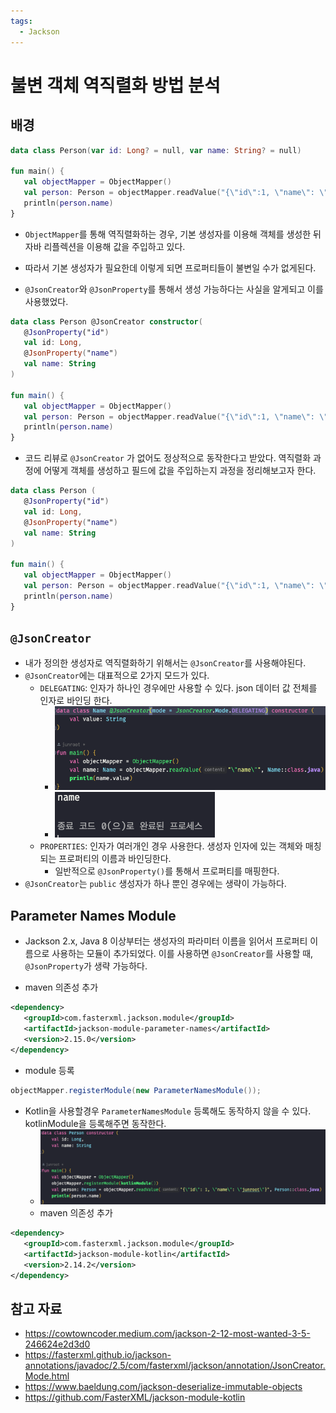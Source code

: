 ```yaml
---
tags:
  - Jackson
---
```

# 불변 객체 역직렬화 방법 분석

## 배경

```kotlin
data class Person(var id: Long? = null, var name: String? = null)

fun main() {  
   val objectMapper = ObjectMapper()  
   val person: Person = objectMapper.readValue("{\"id\":1, \"name\": \"junroot\"}", Person::class.java)  
   println(person.name)  
}
```

- `ObjectMapper`를 통해 역직렬화하는 경우, 기본 생성자를 이용해 객체를 생성한 뒤 자바 리플렉션을 이용해 값을 주입하고 있다.
- 따라서 기본 생성자가 필요한데 이렇게 되면 프로퍼티들이 불변일 수가 없게된다.

-  `@JsonCreator`와 `@JsonProperty`를 통해서 생성 가능하다는 사실을 알게되고 이를 사용했었다.

```kotlin
data class Person @JsonCreator constructor(  
   @JsonProperty("id")  
   val id: Long,  
   @JsonProperty("name")  
   val name: String  
)  
  
fun main() {  
   val objectMapper = ObjectMapper()  
   val person: Person = objectMapper.readValue("{\"id\":1, \"name\": \"junroot\"}", Person::class.java)  
   println(person.name)  
}
```

- 코드 리뷰로 `@JsonCreator` 가 없어도 정상적으로 동작한다고 받았다. 역직렬화 과정에 어떻게 객체를 생성하고 필드에 값을 주입하는지 과정을 정리해보고자 한다.

```kotlin
data class Person (  
   @JsonProperty("id")  
   val id: Long,  
   @JsonProperty("name")  
   val name: String  
)  
  
fun main() {  
   val objectMapper = ObjectMapper()  
   val person: Person = objectMapper.readValue("{\"id\":1, \"name\": \"junroot\"}", Person::class.java)  
   println(person.name)  
}
```

## `@JsonCreator`

- 내가 정의한 생성자로 역직렬화하기 위해서는 `@JsonCreator`를 사용해야된다.
- `@JsonCreator`에는 대표적으로 2가지 모드가 있다.
	- `DELEGATING`: 인자가 하나인 경우에만 사용할 수 있다. json 데이터 값 전체를 인자로 바인딩 한다.
		- ![](assets/Pasted%20image%2020230426171417.png)
		- ![](assets/Pasted%20image%2020230426165828.png)
	- `PROPERTIES`: 인자가 여러개인 경우 사용한다. 생성자 인자에 있는 객체와 매칭되는 프로퍼티의 이름과 바인딩한다.
		- 일반적으로 `@JsonProperty()`를 통해서 프로퍼티를 매핑한다.
- `@JsonCreator`는 `public` 생성자가 하나 뿐인 경우에는 생략이 가능하다.

## Parameter Names Module 

- Jackson 2.x, Java 8 이상부터는 생성자의 파라미터 이름을 읽어서 프로퍼티 이름으로 사용하는 모듈이 추가되었다. 이를 사용하면 `@JsonCreator`를 사용할 때, `@JsonProperty`가 생략 가능하다.

- maven 의존성 추가
```xml
<dependency>  
   <groupId>com.fasterxml.jackson.module</groupId>  
   <artifactId>jackson-module-parameter-names</artifactId>  
   <version>2.15.0</version>  
</dependency>
```

- module 등록
```java
objectMapper.registerModule(new ParameterNamesModule());
```

- Kotlin을 사용할경우 `ParameterNamesModule` 등록해도 동작하지 않을 수 있다. kotlinModule을 등록해주면 동작한다.
	- ![](assets/Pasted%20image%2020230426173356.png)
	- maven 의존성 추가

```xml
<dependency>  
   <groupId>com.fasterxml.jackson.module</groupId>  
   <artifactId>jackson-module-kotlin</artifactId>  
   <version>2.14.2</version>  
</dependency>
```

## 참고 자료

- https://cowtowncoder.medium.com/jackson-2-12-most-wanted-3-5-246624e2d3d0
- https://fasterxml.github.io/jackson-annotations/javadoc/2.5/com/fasterxml/jackson/annotation/JsonCreator.Mode.html
- https://www.baeldung.com/jackson-deserialize-immutable-objects
- https://github.com/FasterXML/jackson-module-kotlin